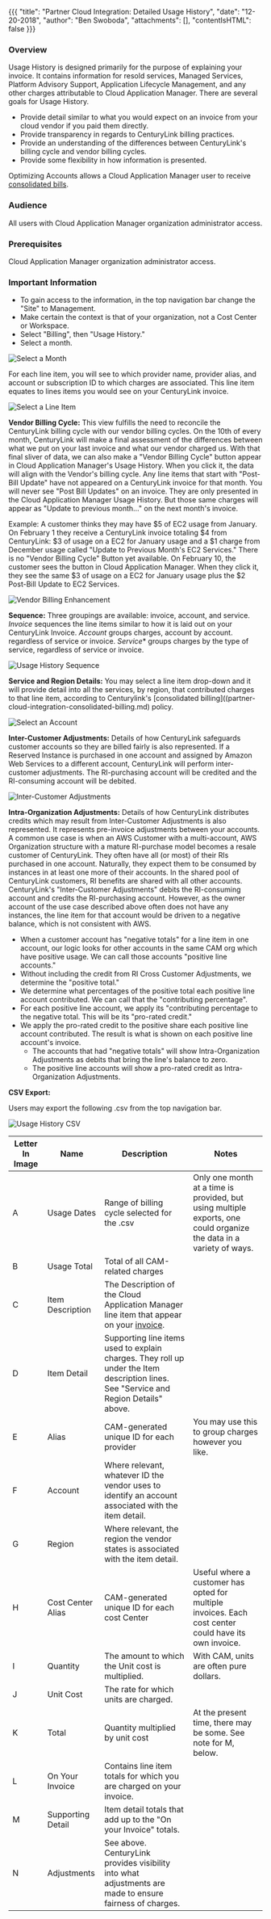 {{{
  "title": "Partner Cloud Integration: Detailed Usage History",
  "date": "12-20-2018",
  "author": "Ben Swoboda",
  "attachments": [],
  "contentIsHTML": false
}}}

### Overview

Usage History is designed primarily for the purpose of explaining your invoice. It contains information for resold services, Managed Services, Platform Advisory Support, Application Lifecycle Management, and any other charges attributable to Cloud Application Manager. There are several goals for Usage History.

* Provide detail similar to what you would expect on an invoice from your cloud vendor if you paid them directly.
* Provide transparency in regards to CenturyLink billing practices.
* Provide an understanding of the differences between CenturyLink's billing cycle and vendor billing cycles.
* Provide some flexibility in how information is presented.

Optimizing Accounts allows a Cloud Application Manager user to receive [consolidated bills](partner-cloud-integration-consolidated-billing.md).  

### Audience

All users with Cloud Application Manager organization administrator access.

### Prerequisites

Cloud Application Manager organization administrator access.


### Important Information


* To gain access to the information, in the top navigation bar change the "Site" to Management.
* Make certain the context is that of your organization, not a Cost Center or Workspace.
* Select "Billing", then "Usage History."
* Select a month.

![Select a Month](../../images/cloud-application-manager/CAM_COA_DetailedBilling_1.png)


For each line item, you will see to which provider name, provider alias, and account or subscription ID to which charges are associated. This line item equates to lines items you would see on your CenturyLink invoice.

![Select a Line Item](../../images/cloud-application-manager/CAM_COA_DetailedBilling_2b.png)

**Vendor Billing Cycle:** This view fulfills the need to reconcile the CenturyLink billing cycle with our vendor billing cycles.  On the 10th of every month, CenturyLink will make a final assessment of the differences between what we put on your last invoice and what our vendor charged us. With that final sliver of data, we can also make a "Vendor Billing Cycle" button appear in Cloud Application Manager's Usage History. When you click it, the data will align with the Vendor's billing cycle. Any line items that start with "Post-Bill Update" have not appeared on a CenturyLink invoice for that month. You will never see "Post Bill Updates" on an invoice. They are only presented in the Cloud Application Manager Usage History. But those same charges will appear as "Update to previous month…" on the next month's invoice.

Example: A customer thinks they may have $5 of EC2 usage from January. On February 1 they receive a CenturyLink invoice totaling $4 from CenturyLink: $3 of usage on a EC2 for January usage and a $1 charge from December usage called "Update to Previous Month's EC2 Services." There is no "Vendor Billing Cycle" Button yet available. On February 10, the customer sees the button in Cloud Application Manager. When they click it, they see the same $3 of usage on a EC2 for January usage plus the $2 Post-Bill Update to EC2 Services.

![Vendor Billing Enhancement](../../images/cloud-application-manager/usage-history-enhancement.png)

**Sequence:** Three groupings are available: invoice, account, and service. *Invoice* sequences the line items similar to how it is laid out on your CenturyLink Invoice. *Account* groups charges, account by account. regardless of service or invoice. *Service** groups charges by the type of service, regardless of service or invoice.

![Usage History Sequence](../../images/cloud-application-manager/Usage_History_Sequence.1.png)



**Service and Region Details:** You may select a line item drop-down and it will provide detail into all the services, by region, that contributed charges to that line item, according to Centurylink's [consolidated billing]((partner-cloud-integration-consolidated-billing.md) policy.


![Select an Account](../../images/cloud-application-manager/CAM_COA_DetailedBilling_3b.png)

 **Inter-Customer Adjustments:** Details of how CenturyLink safeguards customer accounts so they are billed fairly is also represented. If a Reserved Instance is purchased in one account and assigned by Amazon Web Services to a different account, CenturyLink will perform inter-customer adjustments. The RI-purchasing account will be credited and the RI-consuming account will be debited.

 ![Inter-Customer Adjustments](../../images/cloud-application-manager/CAM_COA_InterCustomerAdjustment.png)

 **Intra-Organization Adjustments:** Details of how CenturyLink distributes credits which may result from Inter-Customer Adjustments is also represented. It represents pre-invoice adjustments between your accounts. A common use case is when an AWS Customer with a multi-account, AWS Organization structure with a mature RI-purchase model becomes a resale customer of CenturyLink. They often have all (or most) of their RIs purchased in one account. Naturally, they expect them to be consumed by instances in at least one more of their accounts. In the shared pool of CenturyLink customers, RI benefits are shared with all other accounts. CenturyLink's "Inter-Customer Adjustments" debits the RI-consuming account and credits the RI-purchasing account. However, as the owner account of the use case described above often does not have any instances, the line item for that account would be driven to a negative balance, which is not consistent with AWS.

  * When a customer account has "negative totals" for a line item in one account, our logic looks for other accounts in the same CAM org which have positive usage. We can call those accounts "positive line accounts."
  * Without including the credit from RI Cross Customer Adjustments, we determine the "positive total."
  * We determine what percentages of the positive total each positive line account contributed. We can call that the "contributing percentage".
  * For each positive line account, we apply its "contributing percentage to the negative total. This will be its "pro-rated credit."
  * We apply the pro-rated credit to the positive share each positive line account contributed. The result is what is shown on each positive line account's invoice.
    * The accounts that had "negative totals" will show Intra-Organization Adjustments as debits that bring the line's balance to zero.
    * The positive line accounts will show a pro-rated credit as Intra-Organization Adjustments.

**CSV Export:**

Users may export the following .csv from the top navigation bar.

![Usage History CSV](../../images/cloud-application-manager/Usage_History_CSV_Itemized.1.png)

Letter In Image | Name  | Description  | Notes  
--- | --- | --- | ---
 A  | Usage Dates  | Range of billing cycle selected for the .csv | Only one month at a time is provided, but using multiple exports, one could organize the data in a variety of ways.
 B  | Usage Total  | Total of all CAM-related charges  |   
 C  | Item Description  | The Description of the Cloud Application Manager line item that appear on your  [invoice](partner-cloud-integration-consolidated-billing.md).   |   
 D  | Item Detail  | Supporting line items used to explain charges. They roll up under the Item description lines. See "Service and Region Details" above.   |   
 E  | Alias  | CAM-generated unique ID for each provider  | You may use this to group charges however you like.  
 F  | Account  | Where relevant, whatever ID the vendor uses to identify an account associated with the item detail.  |  
 G  | Region  | Where relevant, the region the vendor states is associated with the item detail. |   
 H  | Cost Center Alias  | CAM-generated unique ID for each cost Center  | Useful where a customer has opted for multiple invoices. Each cost center could have its own invoice.  
 I  | Quantity  |  The amount to which the Unit cost is multiplied. | With CAM, units are often pure dollars. |
  J | Unit Cost  | The rate for which units are charged.  |   
 K  | Total  | Quantity multiplied by unit cost  | At the present time, there may be some. See note for M, below.  
 L  | On Your Invoice  | Contains line item totals for which you are charged on your invoice.  |   
 M | Supporting Detail  | Item detail totals that add up to the "On your Invoice" totals.  |  
 N  | Adjustments  | See above. CenturyLink provides visibility into what adjustments are made to ensure fairness of charges.  |   
